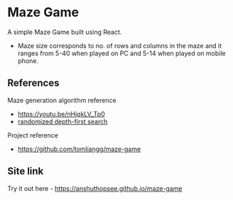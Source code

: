 # Maze Game

A simple Maze Game built using React.

- Maze size corresponds to no. of rows and columns in the maze and it ranges from 5-40 when played on PC and 5-14 when played on mobile phone.

## References

Maze generation algorithm reference
- https://youtu.be/nHjqkLV_Tp0
- [randomized depth-first search](https://en.wikipedia.org/wiki/Maze_generation_algorithm#Randomized_depth-first_search)

Project reference
- https://github.com/tomliangg/maze-game

## Site link
Try it out here - https://anshuthopsee.github.io/maze-game
